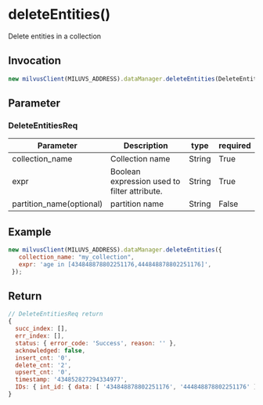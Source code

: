 # deleteEntities()
Delete entities in a collection

## Invocation 
```javascript
new milvusClient(MILUVS_ADDRESS).dataManager.deleteEntities(DeleteEntitiesReq);
```

## Parameter
### DeleteEntitiesReq
| Parameter                | Description                                  | type   | required |
| ------------------------ | -------------------------------------------- | ------ | -------- |
| collection_name          | Collection name                              | String | True     |
| expr                     | Boolean expression used to filter attribute. | String | True     |
| partition_name(optional) | partition name                               | String | False    |

## Example
```javascript
new milvusClient(MILUVS_ADDRESS).dataManager.deleteEntities({
   collection_name: "my_collection",
   expr: 'age in [434848878802251176,444848878802251176]',
 });
 ```
 
## Return
```javascript
// DeleteEntitiesReq return
{
  succ_index: [],
  err_index: [],
  status: { error_code: 'Success', reason: '' },
  acknowledged: false,
  insert_cnt: '0',
  delete_cnt: '2',
  upsert_cnt: '0',
  timestamp: '434852827294334977',
  IDs: { int_id: { data: [ '434848878802251176', '444848878802251176' ] }, id_field: 'int_id' }
}
```

